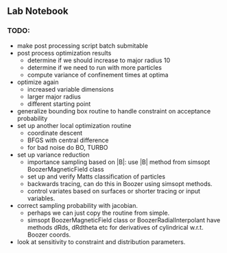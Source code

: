 
## Lab Notebook

### TODO:
- make post processing script batch submitable
- post process optimization results
  - determine if we should increase to major radius 10
  - determine if we need to run with more particles
  - compute variance of confinement times at optima
- optimize again
  - increased variable dimensions
  - larger major radius
  - different starting point
- generalize bounding box routine to handle constraint on acceptance probability
- set up another local optimization routine
  - coordinate descent
  - BFGS with central difference
  - for bad noise do BO, TURBO
- set up variance reduction
  - importance sampling based on |B|: use |B| method from simsopt BoozerMagneticField class
  - set up and verify Matts classification of particles
  - backwards tracing, can do this in Boozer using simsopt methods.
  - control variates based on surfaces or shorter tracing or input variables.
- correct sampling probability with jacobian.
  - perhaps we can just copy the routine from simple.
  - simsopt BoozerMagneticField class or BoozerRadialInterpolant have methods
    dRds, dRdtheta etc for derivatives of cylindrical w.r.t. Boozer coords.
- look at sensitivity to constraint and distribution parameters.
